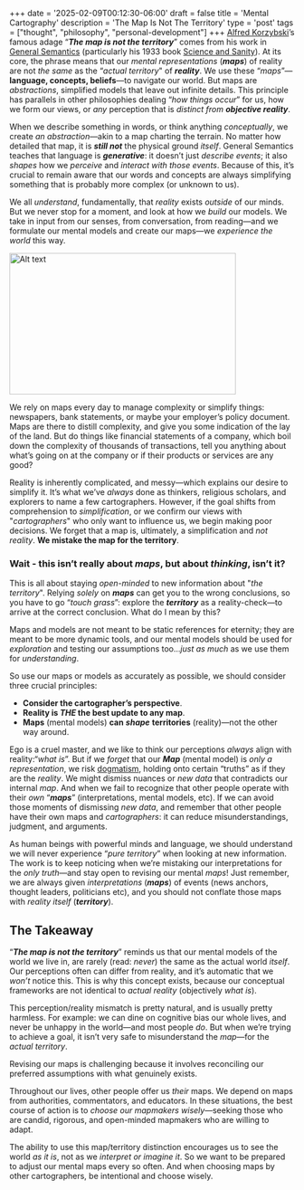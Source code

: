 +++
date = '2025-02-09T00:12:30-06:00'
draft = false
title = 'Mental Cartography'
description = 'The Map Is Not The Territory'
type = 'post'
tags = ["thought", "philosophy", "personal-development"]
+++
[Alfred Korzybski](https://en.wikipedia.org/wiki/Alfred_Korzybski)’s famous adage “_**The map is not the territory**_” comes from his work in [General Semantics](https://en.wikipedia.org/wiki/General_semantics) (particularly his 1933 book [Science and Sanity](https://en.wikipedia.org/wiki/Science_and_Sanity)). At its core, the phrase means that our *mental representations* (_**maps**_) of reality are not *the same* as the “*actual territory*" of _**reality**_. We use these “*maps*”—**language, concepts, beliefs**—to navigate our world.  But maps are *abstractions*, simplified models that leave out infinite details. This principle has parallels in other philosophies dealing “*how things occur*” for us, how we form our views, or *any* perception that is *distinct from* _**objective reality**_.

When we describe something in words, or think anything *conceptually*, we create *an abstraction*—akin to a map charting the terrain. No matter how detailed that map, it is _**still not**_ the physical ground *itself*. General Semantics teaches that language is _**generative**_: it doesn’t just *describe events*; it also *shapes* how we *perceive* and *interact with those events*. Because of this, it’s crucial to remain aware that our words and concepts are always simplifying something that is probably more complex (or unknown to us).

We all *understand*, fundamentally, that *reality* exists *outside* of our minds.  But we never stop for a moment, and look at how we *build* our models.  We take in input from our senses, from conversation, from reading—and we formulate our mental models and create our maps—we *experience the world* this way.

<img src="https://julianwest.me/Blog/posts/images/MOR-diagram.jpg" alt="Alt text" width="400" height="250"> 

We rely on maps every day to manage complexity or simplify things: newspapers, bank statements, or maybe your employer’s policy document. Maps are there to distill complexity, and give you some indication of the lay of the land.  But do things like financial statements of a company, which boil down the complexity of thousands of transactions, tell you anything about what’s going on at the company or if their products or services are any good?  

Reality is inherently complicated, and messy—which explains our desire to simplify it.  It’s what we’ve *always* done as thinkers, religious scholars, and explorers to name a few cartographers. However, if the goal shifts from comprehension to *simplification*, or we confirm our views with "*cartographers*" who only want to influence us, we begin making poor decisions. We forget that a map is, ultimately, a simplification and *not reality*.  **We mistake the map for the territory**.  

### Wait - this isn’t really about *maps*, but about *thinking*, isn’t it?

This is all about staying *open-minded* to new information about "*the territory*".  Relying *solely* on _**maps**_ can get you to the wrong conclusions, so you have to go “*touch grass*”: explore the _**territory**_ as a reality-check—to arrive at the correct conclusion.  What do I mean by this?  

Maps and models are not meant to be static references for eternity; they are meant to be more dynamic tools, and our mental models should be used for *exploration* and testing our assumptions too...*just as much* as we use them for *understanding*.  

So use our maps or models as accurately as possible, we should consider three crucial principles:  

- **Consider the cartographer’s perspective**.  
- **Reality is *THE* the best update to any map**.  
- **Maps** (mental models) **can**  _**shape**_ **territories** (reality)—not the other way around.  

Ego is a cruel master, and we like to think our perceptions *always* align with reality:“*what is*”.  But if we *forget* that our _**Map**_ (mental model) is *only a representation*, we risk [dogmatism](https://en.wiktionary.org/wiki/dogmatism), holding onto certain “truths” as if they are the *reality*. We might dismiss nuances or *new data* that contradicts our internal *map*. And when we fail to recognize that other people operate with their *own* “_**maps**_” (interpretations, mental models, etc). If we can avoid those moments of dismissing *new data*, and remember that other people have their own maps and *cartographers*: it can reduce misunderstandings, judgment, and arguments.  

As human beings with powerful minds and language, we should understand we will never experience “*pure territory*” when looking at new information. The work is to keep noticing when we’re mistaking our interpretations for the *only truth*—and stay open to revising our mental *maps*!  Just remember, we are always given *interpretations* (***maps***) of events (news anchors, thought leaders, politicians etc), and you should not conflate those maps with *reality itself* (***territory***).

## The Takeaway

“_**The map is not the territory**_” reminds us that our mental models of the world we live in, are rarely (read: *never*) the same as the actual world *itself*. Our perceptions often can differ from reality, and it’s automatic that we *won’t* notice this. This is why this concept exists, because our conceptual frameworks are not identical to *actual reality* (objectively *what is*).  

This perception/reality mismatch is pretty natural, and is usually pretty harmless.  For example: we can dine on cognitive bias our whole lives, and never be unhappy in the world—and most people *do*.  But when we’re trying to achieve a goal, it isn’t very safe to misunderstand the *map*—for the *actual territory*.

Revising our maps is challenging because it involves reconciling our preferred assumptions with what genuinely exists. 

Throughout our lives, other people offer us *their* maps.  We depend on maps from authorities, commentators, and educators. In these situations, the best course of action is to *choose our mapmakers wisely*—seeking those who are candid, rigorous, and open-minded mapmakers who are willing to adapt.

The ability to use this map/territory distinction encourages us to see the world *as it is*, not as we *interpret or imagine it*.  So we want to be prepared to adjust our mental maps every so often.  And when choosing maps by other cartographers, be intentional and choose wisely.
